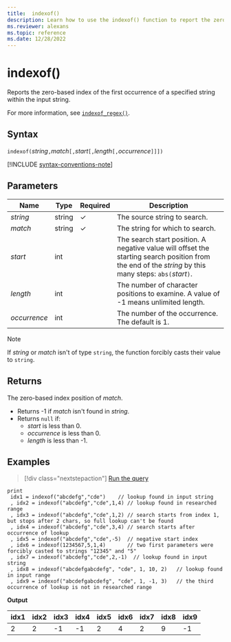```yaml
---
title:  indexof() 
description: Learn how to use the indexof() function to report the zero-based index position of the input string.
ms.reviewer: alexans
ms.topic: reference
ms.date: 12/28/2022
---
```

# indexof()

Reports the zero-based index of the first occurrence of a specified string within the input string.

For more information, see [`indexof_regex()`](indexofregexfunction.md).

## Syntax

`indexof(`*string*`,`*match*`[,`*start*`[,`*length*`[,`*occurrence*`]]])`

[!INCLUDE [syntax-conventions-note](../../includes/syntax-conventions-note.md)]

## Parameters

| Name | Type | Required | Description |
|--|--|--|--|
|*string*| string | &check; | The source string to search.|  
|*match*| string | &check; | The string for which to search.|
|*start*| int | | The search start position. A negative value will offset the starting search position from the end of the *string* by this many steps: `abs(`*start*`)`. |
|*length*| int | | The number of character positions to examine. A value of -1 means unlimited length.|
|*occurrence*| int | | The number of the occurrence. The default is 1.|

> [!NOTE]
> If *string* or *match* isn't of type `string`, the function forcibly casts their value to `string`.

## Returns

The zero-based index position of *match*.

* Returns -1 if *match* isn't found in *string*.
* Returns `null` if:
  * *start* is less than 0.
  * *occurrence* is less than 0.
  * *length* is less than -1.

## Examples

> [!div class="nextstepaction"]
> <a href="https://dataexplorer.azure.com/clusters/help/databases/Samples?query=H4sIAAAAAAAAA42STW6DMBCF9znFyJsWyVEKhCRd9DDGjIlVYqOxadLbd4LdqpUoioXFxu97b35Gsi5uwHa3Et7Aug5v3jwL1eoOTS+k4L8ogM9uB4P379MIxk+u47f8jVOEEJnRb0DeKdX/FFnKfbGEIQyoSJ+xA1KuR8isepVVzayk5AyKYgBD/pIkUEpo53B+DKBMRIIK9FlRkBA8mGkYvoNo5Z4itJgSZfP9inmdC/lrnky81hMROo3gTXbIyGYFuW2KucUOexXtByZoep7lh1/ysqr3zeEom9TUdFger1yapRBhVKQuyIkCXJHutZG27fDJ1YbInY4+Dy6AmGkCFI9DNCLbHVfSVnJbFo+uxGkB9MODBLyPq3yRUBVrmzZvR6a+Pkjd8q0zNZ6Rr6VucUpgAzgflzbyC/vZ0L4mAwAA" target="_blank">Run the query</a>

```kusto
print
 idx1 = indexof("abcdefg","cde")    // lookup found in input string
 , idx2 = indexof("abcdefg","cde",1,4) // lookup found in researched range 
 , idx3 = indexof("abcdefg","cde",1,2) // search starts from index 1, but stops after 2 chars, so full lookup can't be found
 , idx4 = indexof("abcdefg","cde",3,4) // search starts after occurrence of lookup
 , idx5 = indexof("abcdefg","cde",-5)  // negative start index
 , idx6 = indexof(1234567,5,1,4)       // two first parameters were forcibly casted to strings "12345" and "5"
 , idx7 = indexof("abcdefg","cde",2,-1)  // lookup found in input string
 , idx8 = indexof("abcdefgabcdefg", "cde", 1, 10, 2)   // lookup found in input range
 , idx9 = indexof("abcdefgabcdefg", "cde", 1, -1, 3)   // the third occurrence of lookup is not in researched range
```

**Output**

|idx1|idx2|idx3|idx4|idx5|idx6|idx7|idx8|idx9|
|----|----|----|----|----|----|----|----|----|
|2   |2   |-1  |-1  | 2  |4   |2   |9   |-1  |
